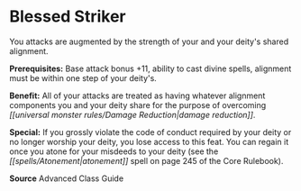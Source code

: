 ﻿---
cssclass: [feats]

---
# Blessed Striker

You attacks are augmented by the strength of your and your deity's shared alignment.

**Prerequisites:** Base attack bonus +11, ability to cast divine spells, alignment must be within one step of your deity's.

**Benefit:** All of your attacks are treated as having whatever alignment components you and your deity share for the purpose of overcoming _[[universal monster rules/Damage Reduction|damage reduction]]_.

**Special:** If you grossly violate the code of conduct required by your deity or no longer worship your deity, you lose access to this feat. You can regain it once you atone for your misdeeds to your deity (see the _[[spells/Atonement|atonement]]_ spell on page 245 of the Core Rulebook).

**Source** Advanced Class Guide